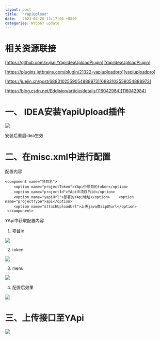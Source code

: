 ```yaml
---
layout: post
title:  "YapiUpload"
date:   2023-04-20 13:17:06 +0800
categories: NY5667 update
---
```


# 相关资源联接

[https://github.com/xujiaji/YapiIdeaUploadPlugin][YapiIdeaUploadPlugin]

[https://plugins.jetbrains.com/plugin/21322-yapiuploadpro][yapiuploadpro]

[https://juejin.cn/post/6883102559054888973][6883102559054888973]

[https://blog.csdn.net/Eddision/article/details/116042984][116042984]

# 一、 IDEA安装YapiUpload插件

![](http://zaq1.cloud/images/Snipaste_2023-04-20_13-31-47.png?imageslim)

安装后重启idea生效

# 二、在misc.xml中进行配置

配置内容

```
<component name="项目名">
    <option name="projectToken">YApi中项目的token</option>
    <option name="projectId">YApi中项目的id</option>
    <option name="yapiUrl">部署的YApi地址</option>    <option name="projectType">api</option>
    <option name="attachUploadUrl">上传java类zip的url</option>
 </component>
```

YApi中获取配置内容

1. 项目id

![](http://zaq1.cloud/images/Snipaste_2023-04-20_13-22-36.png?imageslim)

2. token

![](http://zaq1.cloud/images/Snipaste_2023-04-20_13-22-49.png?imageslim)

3. menu

![](http://zaq1.cloud/images/Snipaste_2023-04-20_13-23-07.png?imageslim)

4. 配置后效果

![](http://zaq1.cloud/images/Snipaste_2023-04-20_13-53-32.png?imageslim)

# 三、上传接口至YApi

![](http://zaq1.cloud/images/Snipaste_2023-04-20_13-23-55.png?imageslim)


[YapiIdeaUploadPlugin]: https://github.com/xujiaji/YapiIdeaUploadPlugin
[yapiuploadpro]: https://plugins.jetbrains.com/plugin/21322-yapiuploadpro
[6883102559054888973]: https://juejin.cn/post/6883102559054888973
[116042984]: https://blog.csdn.net/Eddision/article/details/116042984